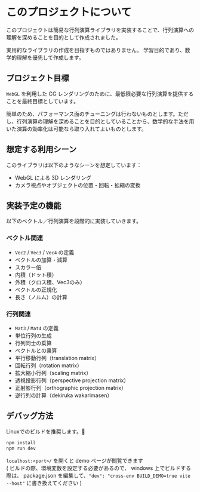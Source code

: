 # このプロジェクトについて

このプロジェクトは簡易な行列演算ライブラリを実装することで、行列演算への理解を深めることを目的として作成されました。

実用的なライブラリの作成を目指すものではありません。
学習目的であり、数学的理解を優先して作成します。

## プロジェクト目標

`WebGL` を利用した CG レンダリングのために、最低限必要な行列演算を提供することを最終目標としています。

簡単のため、パフォーマンス面のチューニングは行わないものとします。ただし、行列演算の理解を深めることを目的としていることから、数学的な手法を用いた演算の効率化は可能なら取り入れてよいものとします。

## 想定する利用シーン

このライブラリは以下のようなシーンを想定しています：

- WebGL による 3D レンダリング
- カメラ視点やオブジェクトの位置・回転・拡縮の変換

## 実装予定の機能

以下のベクトル／行列演算を段階的に実装していきます。

### ベクトル関連

- `Vec2` / `Vec3` / `Vec4` の定義
- ベクトルの加算・減算
- スカラー倍
- 内積（ドット積）
- 外積（クロス積、Vec3のみ）
- ベクトルの正規化
- 長さ（ノルム）の計算

### 行列関連

- `Mat3` / `Mat4` の定義
- 単位行列の生成
- 行列同士の乗算
- ベクトルとの乗算
- 平行移動行列（translation matrix）
- 回転行列（rotation matrix）
- 拡大縮小行列（scaling matrix）
- 透視投影行列（perspective projection matrix）
- 正射影行列（orthographic projection matrix）
- 逆行列の計算（dekiruka wakarimasen）

## デバッグ方法

Linuxでのビルドを推奨します。🐧

```bash
npm install
npm run dev
```

`localhost:<port>/` を開くと demo ページが閲覧できます  
   ( ビルドの際、環境変数を設定する必要があるので、 windows 上でビルドする際は、 package.json を編集して、`"dev": "cross-env BUILD_DEMO=true vite --host"` に書き換えてください )
